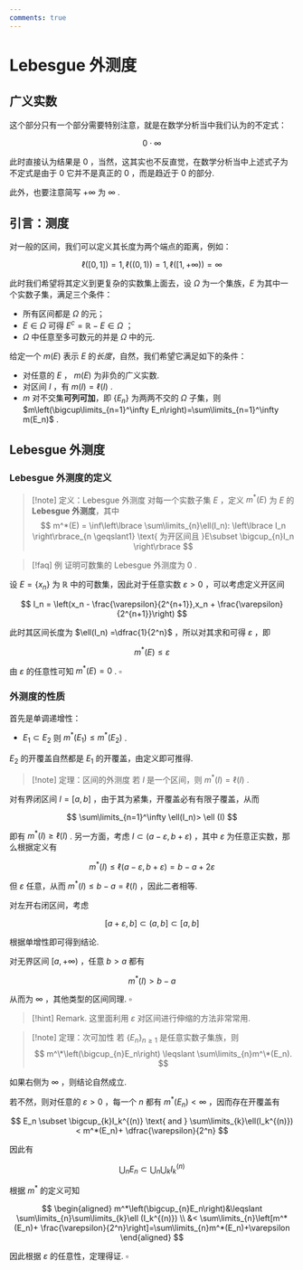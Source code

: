```yaml
---
comments: true
---
```


# Lebesgue 外测度
## 广义实数
这个部分只有一个部分需要特别注意，就是在数学分析当中我们认为的不定式：

$$
0\cdot \infty
$$

此时直接认为结果是 $0$ ，当然，这其实也不反直觉，在数学分析当中上述式子为不定式是由于 $0$ 它并不是真正的 $0$ ，而是趋近于 $0$ 的部分.

此外，也要注意简写 $+\infty$ 为 $\infty$ .

## 引言：测度

对一般的区间，我们可以定义其长度为两个端点的距离，例如：

$$
\ell ([0,1]) = 1, \ell ((0,1)) = 1 , \ell ([1,+\infty)) = \infty
$$

此时我们希望将其定义到更复杂的实数集上面去，设 $\Omega$ 为一个集族，$E$ 为其中一个实数子集，满足三个条件：

- 所有区间都是 $\Omega$ 的元；
- $E\in \Omega$ 可得 $E^c= \mathbb{R}-E \in \Omega$ ；
- $\Omega$ 中任意至多可数元的并是 $\Omega$ 中的元.

给定一个 $m(E)$ 表示 $E$ 的*长度*，自然，我们希望它满足如下的条件：

- 对任意的 $E$ ， $m(E)$ 为非负的广义实数.
- 对区间 $I$ ，有 $m(I) = \ell (I)$ .
- $m$ 对不交集**可列可加**，即 $\left\lbrace E_n \right\rbrace$ 为两两不交的 $\Omega$ 子集，则 $m\left(\bigcup\limits_{n=1}^\infty E_n\right)=\sum\limits_{n=1}^\infty m(E_n)$ .

## Lebesgue 外测度
### Lebesgue 外测度的定义
>[!note] 定义：Lebesgue 外测度
>对每一个实数子集 $E$ ，定义 $m^*(E)$ 为 $E$ 的**Lebesgue 外测度**，其中
>$$ m^*(E) = \inf\left\lbrace \sum\limits_{n}\ell(I_n): \left\lbrace I_n \right\rbrace_{n \geqslant1} \text{ 为开区间且 }E\subset \bigcup_{n}I_n \right\rbrace $$

>[!faq] 例
>证明可数集的 Lebesgue 外测度为 $0$ .

设 $E = \left\lbrace x_n \right\rbrace$ 为 $\mathbb{R}$ 中的可数集，因此对于任意实数 $\varepsilon>0$ ，可以考虑定义开区间

$$
I_n = \left(x_n - \frac{\varepsilon}{2^{n+1}},x_n + \frac{\varepsilon}{2^{n+1}}\right)
$$

此时其区间长度为 $\ell(I_n) =\dfrac{1}{2^n}$ ，所以对其求和可得 $\varepsilon$ ，即

$$
m^*(E) \leqslant \varepsilon
$$

由 $\varepsilon$ 的任意性可知 $m^*(E) = 0$ . $\square$

### 外测度的性质
首先是单调递增性：

- $E_1 \subset E_2$ 则 $m^*(E_1)\leqslant m^*(E_2)$ .

$E_2$ 的开覆盖自然都是 $E_1$ 的开覆盖，由定义即可推得.

>[!note] 定理：区间的外测度
>若 $I$ 是一个区间，则 $m^*(I) = \ell (I)$ .

对有界闭区间 $I = [a,b]$ ，由于其为紧集，开覆盖必有有限子覆盖，从而

$$
\sum\limits_{n=1}^\infty \ell(I_n)> \ell (I)
$$

即有 $m^*(I)\geqslant \ell(I)$ . 另一方面，考虑 $I \subset (a- \varepsilon, b+ \varepsilon)$ ，其中 $\varepsilon$ 为任意正实数，那么根据定义有

$$
m^* (I) \leqslant \ell (a-\varepsilon,b+\varepsilon)  = b-a+2\varepsilon
$$

但 $\varepsilon$ 任意，从而 $m^*(I) \leqslant b-a =\ell (I)$ ，因此二者相等.

对左开右闭区间，考虑

$$
[a+\varepsilon,b]\subset (a,b] \subset [a,b]
$$

根据单增性即可得到结论.

对无界区间 $[a,+\infty)$ ，任意 $b> a$ 都有

$$
m^*(I) > b-a
$$

从而为 $\infty$ ，其他类型的区间同理. $\square$

>[!hint] Remark.
>这里面利用 $\varepsilon$ 对区间进行伸缩的方法非常常用.

>[!note] 定理：次可加性
>若 $\left\lbrace E_n \right\rbrace_{n \geqslant 1}$ 是任意实数子集族，则 
> $$ m^\*\left(\bigcup_{n}E_n\right) \leqslant \sum\limits_{n}m^\*(E_n). $$

如果右侧为 $\infty$ ，则结论自然成立.

若不然，则对任意的 $\varepsilon>0$ ，每一个 $n$ 都有 $m^*(E_n)< \infty$ ，因而存在开覆盖有

$$
E_n \subset \bigcup_{k}I_k^{(n)} \text{ and } \sum\limits_{k}\ell(I_k^{(n)})< m^*(E_n)+ \dfrac{\varepsilon}{2^n}
$$

因此有

$$
\bigcup_{n}E_n \subset \bigcup_n\bigcup_k I_k^{(n)}
$$

根据 $m^*$ 的定义可知

$$
\begin{aligned}
m^*\left(\bigcup_{n}E_n\right)&\leqslant \sum\limits_{n}\sum\limits_{k}\ell (I_k^{(n)}) \\
&< \sum\limits_{n}\left[m^*(E_n)+ \frac{\varepsilon}{2^n}\right]=\sum\limits_{n}m^*(E_n)+\varepsilon
\end{aligned}
$$

因此根据 $\varepsilon$ 的任意性，定理得证. $\square$

